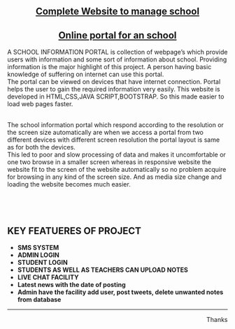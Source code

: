 <h2 style="text-align: center;"><span style="text-decoration: underline;"><strong>Complete Website to manage school</strong></span></h2>
<h2 style="text-align: center;"><span style="text-decoration: underline;"><strong>Online portal for an school</strong></span></h2>
<p>A SCHOOL INFORMATION PORTAL is collection of webpage&rsquo;s which provide users with information and some sort of information about school. Providing information is the major highlight of this project. A person having basic knowledge of suffering on internet can use this portal. <br />The portal can be viewed on devices that have internet connection. Portal helps the user to gain the required information very easily. This website is developed in HTML,CSS,JAVA SCRIPT,BOOTSTRAP. So this made easier to load web pages faster.</p>
<p><br />The school information portal which respond according to the resolution or the screen size automatically are when we access a portal from two different devices with different screen resolution the portal layout is same as for both the devices. <br />This led to poor and slow processing of data and makes it uncomfortable or one two browse in a smaller screen whereas in responsive website the website fit to the screen of the website automatically so no problem acquire for browsing in any kind of the screen size. And as media size change and loading the website becomes much easier.</p>
<p>&nbsp;</p>
<h2><br />KEY FEATUERES OF PROJECT</h2>
<ul>
<li><strong>SMS SYSTEM</strong></li>
<li><strong>ADMIN LOGIN</strong></li>
<li><strong>STUDENT LOGIN</strong></li>
<li><strong>STUDENTS AS WELL AS TEACHERS CAN UPLOAD NOTES </strong></li>
<li><strong>LIVE CHAT FACILITY</strong></li>
<li><strong>Latest news with the date of posting</strong></li>
<li><strong>Admin have the facility add user, post tweets, delete unwanted notes from database</strong></li>
</ul>
<hr />
<p style="text-align: right;">Thanks</p>
<p style="text-align: right;">&nbsp;</p>
